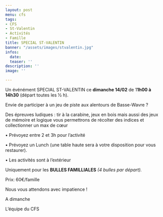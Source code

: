 ```yaml
---
layout: post
menu: cfs
tags:
- CFS
- St-Valentin
- Activités
- Famille
title: SPECIAL ST-VALENTIN
banner: "/assets/images/stvalentin.jpg"
infos:
  date: 
  teaser: ''
description: ''
image: ''

---
```

Un événément SPECIAL ST-VALENTIN ce **dimanche 14/02** de 1**1h00 à 14h30** (départ toutes les ½ h).

Envie de participer à un jeu de piste aux alentours de Basse-Wavre ? 

Des épreuves ludiques : tir à la carabine, jeux en bois mais aussi des jeux de mémoire et logique vous permettrons de récolter des indices et collectionner un max de cœur

• Prévoyez entre 2 et 3h pour l’activité 

• Prévoyez un Lunch (une table haute sera à votre disposition pour vous restaurer).

• Les activités sont à l’extérieur 

Uniquement pour les **BULLES FAMILLIALES** _(4 bulles par départ)._

Prix: 60€/famille

Nous vous attendons avec impatience !   
  
A dimanche 

L’équipe du CFS